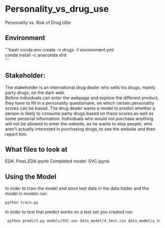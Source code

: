 # Personality_vs_drug_use
Personality vs. Risk of Drug USe


## Environment
'''bash
conda env create -n drugs -f environment.yml  
conda install -c anaconda xlrd  
'''


## Stakeholder:
The stakeholder is an international drug dealer who sells his drugs, mainly party drugs, on the dark web.  
Before individuals can enter the webpage and explore the different product, they have to fill in a personality questionaire, on which certain personality scores can be based. The drug dealer wants a model to predict whether a person is likely to consume party drugs based on these scores as well as some personal information. Individuals who would not purchase anything will not be allowed to enter the website, as he wants to stop people, who aren't actually interested in purchasing drugs, to see the website and then report him.


## What files to look at
EDA: Final_EDA.ipynb
Completed model: SVC.ipynb


## Using the Model
In order to train the model and store test data in the data folder and the model in models run:

```bash
python train.py  
```

In order to test that predict works on a test set you created run:

```bash
 python predict.py models/SVC.sav data_model/X_test.csv data_model/y_test.csv
```
